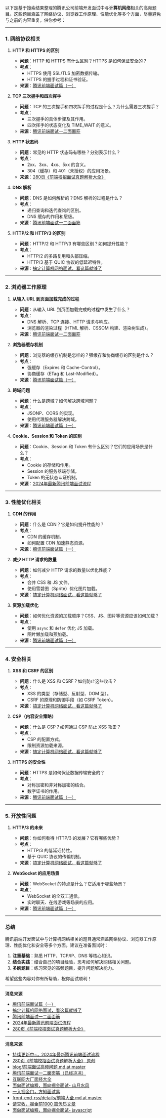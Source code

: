 以下是基于搜索结果整理的腾讯公司前端开发面试中与**计算机网络**相关的高频题目。这些题目涵盖了网络协议、浏览器工作原理、性能优化等多个方面，尽量避免与之前的内容重复，供你参考：

---

### **1. 网络协议相关**
1. **HTTP 和 HTTPS 的区别**
   - **问题**：HTTP 和 HTTPS 有什么区别？HTTPS 是如何保证安全的？
   - **考点**：
     - HTTPS 使用 SSL/TLS 加密数据传输。
     - HTTPS 的握手过程和证书验证。
   - **来源**：[腾讯前端面试篇（一）](https://shanyue.tech/post/juejin-interview.html)

2. **TCP 三次握手和四次挥手**
   - **问题**：TCP 的三次握手和四次挥手的过程是什么？为什么需要三次握手？
   - **考点**：
     - 三次握手的具体步骤及其作用。
     - 四次挥手的状态变化及 TIME_WAIT 的意义。
   - **来源**：[腾讯前端面试一二面面筋](https://www.nowcoder.com/discuss/170603)

3. **HTTP 状态码**
   - **问题**：常见的 HTTP 状态码有哪些？分别表示什么？
   - **考点**：
     - 2xx、3xx、4xx、5xx 的含义。
     - 304（缓存）和 401（未授权）的应用场景。
   - **来源**：[280页《前端校招面试真题解析大全》](https://blog.csdn.net/2301_79773949/article/details/135088476)

4. **DNS 解析**
   - **问题**：DNS 是如何解析的？DNS 解析的过程是什么？
   - **考点**：
     - 递归查询和迭代查询的区别。
     - DNS 缓存的作用和层级。
   - **来源**：[腾讯前端面试一二面面筋](https://www.nowcoder.com/discuss/170603)

5. **HTTP/2 和 HTTP/3 的区别**
   - **问题**：HTTP/2 和 HTTP/3 有哪些区别？如何提升性能？
   - **考点**：
     - HTTP/2 的多路复用和头部压缩。
     - HTTP/3 基于 QUIC 协议的低延迟特性。
   - **来源**：[搞定计算机网络面试，看这篇就够了](https://segmentfault.com/a/1190000021037487)

---

### **2. 浏览器工作原理**
1. **从输入 URL 到页面加载完成的过程**
   - **问题**：从输入 URL 到页面加载完成的过程中发生了什么？
   - **考点**：
     - DNS 解析、TCP 连接、HTTP 请求与响应。
     - 浏览器的渲染过程（HTML 解析、CSSOM 构建、渲染树生成）。
   - **来源**：[腾讯前端面试一二面面筋](https://www.nowcoder.com/discuss/170603)

2. **浏览器缓存机制**
   - **问题**：浏览器的缓存机制是怎样的？强缓存和协商缓存的区别是什么？
   - **考点**：
     - 强缓存（Expires 和 Cache-Control）。
     - 协商缓存（ETag 和 Last-Modified）。
   - **来源**：[腾讯前端面试篇（一）](https://shanyue.tech/post/juejin-interview.html)

3. **跨域问题**
   - **问题**：什么是跨域？如何解决跨域问题？
   - **考点**：
     - JSONP、CORS 的实现。
     - 使用代理服务器解决跨域。
   - **来源**：[腾讯前端面试篇（一）](https://shanyue.tech/post/juejin-interview.html)

4. **Cookie、Session 和 Token 的区别**
   - **问题**：Cookie、Session 和 Token 有什么区别？它们的应用场景是什么？
   - **考点**：
     - Cookie 的存储和作用。
     - Session 的服务器端存储。
     - Token 的无状态认证机制。
   - **来源**：[2024年最新腾讯前端面试流程](https://blog.csdn.net/2301_82244330/article/details/138884886)

---

### **3. 性能优化相关**
1. **CDN 的作用**
   - **问题**：什么是 CDN？它是如何提升性能的？
   - **考点**：
     - CDN 的缓存机制。
     - 如何配置 CDN 加速静态资源。
   - **来源**：[腾讯前端面试篇（一）](https://shanyue.tech/post/juejin-interview.html)

2. **减少 HTTP 请求的数量**
   - **问题**：如何减少 HTTP 请求的数量以优化性能？
   - **考点**：
     - 合并 CSS 和 JS 文件。
     - 使用雪碧图（Sprite）优化图片加载。
   - **来源**：[搞定计算机网络面试，看这篇就够了](https://segmentfault.com/a/1190000021037487)

3. **资源加载优化**
   - **问题**：如何优化资源的加载顺序？CSS、JS、图片等资源应该如何加载？
   - **考点**：
     - 使用 `async` 和 `defer` 优化 JS 加载。
     - 图片懒加载和预加载。
   - **来源**：[腾讯前端面试篇（一）](https://shanyue.tech/post/juejin-interview.html)

---

### **4. 安全相关**
1. **XSS 和 CSRF 的区别**
   - **问题**：什么是 XSS 和 CSRF？如何防止这些攻击？
   - **考点**：
     - XSS 的类型（存储型、反射型、DOM 型）。
     - CSRF 的原理和防御手段（如 CSRF Token）。
   - **来源**：[搞定计算机网络面试，看这篇就够了](https://segmentfault.com/a/1190000021037487)

2. **CSP（内容安全策略）**
   - **问题**：什么是 CSP？如何通过 CSP 防止 XSS 攻击？
   - **考点**：
     - CSP 的配置方式。
     - 限制资源加载来源。
   - **来源**：[搞定计算机网络面试，看这篇就够了](https://segmentfault.com/a/1190000021037487)

3. **HTTPS 的安全性**
   - **问题**：HTTPS 是如何保证数据传输安全的？
   - **考点**：
     - 对称加密和非对称加密的结合。
     - 数字证书的作用。
   - **来源**：[腾讯前端面试篇（一）](https://shanyue.tech/post/juejin-interview.html)

---

### **5. 开放性问题**
1. **HTTP/3 的未来**
   - **问题**：你如何看待 HTTP/3 的发展？它有哪些优势？
   - **考点**：
     - HTTP/3 的低延迟特性。
     - 基于 QUIC 协议的传输机制。
   - **来源**：[搞定计算机网络面试，看这篇就够了](https://segmentfault.com/a/1190000021037487)

2. **WebSocket 的应用场景**
   - **问题**：WebSocket 的特点是什么？它适用于哪些场景？
   - **考点**：
     - WebSocket 的全双工通信。
     - 实时聊天、在线游戏等场景的应用。
   - **来源**：[腾讯前端面试篇（一）](https://shanyue.tech/post/juejin-interview.html)

---

### **总结**
腾讯前端开发面试中与计算机网络相关的题目通常涵盖网络协议、浏览器工作原理、性能优化和安全等多个方面。建议在准备面试时：
1. **注重基础**：熟悉 HTTP、TCP/IP、DNS 等核心知识。
2. **结合实践**：结合自己的项目经验，思考如何解决网络相关问题。
3. **多刷题目**：练习常见的高频题目，提升问题解决能力。

希望这些内容对你有所帮助，祝你面试顺利！

---
**消息来源**
- [腾讯前端面试篇（一）](https://shanyue.tech/post/juejin-interview.html)
- [搞定计算机网络面试，看这篇就够了](https://segmentfault.com/a/1190000021037487)
- [腾讯前端面试一二面面筋](https://www.nowcoder.com/discuss/170603)
- [2024年最新腾讯前端面试流程](https://blog.csdn.net/2301_82244330/article/details/138884886)
- [280页《前端校招面试真题解析大全》](https://blog.csdn.net/2301_79773949/article/details/135088476)

---
**消息来源**
- [持续更新中~，2024年最新腾讯前端面试流程](https://blog.csdn.net/2301_82244330/article/details/138884886)
- [280页《前端校招面试真题解析大全》 原创](https://blog.csdn.net/2301_79773949/article/details/135088476)
- [blog/前端面试高频问题.md at master](https://github.com/soneway/blog/blob/master/%E5%89%8D%E7%AB%AF%E9%9D%A2%E8%AF%95%E9%AB%98%E9%A2%91%E9%97%AE%E9%A2%98.md)
- [腾讯前端面试一二面面筋（已经凉凉）](https://www.nowcoder.com/discuss/170603)
- [互联网大厂面经大全](https://q.shanyue.tech/interview)
- [面向面试编程，面向掘金面试- 山月水风](https://www.cnblogs.com/xianwang/p/11983768.html)
- [一入掘金门，方知面试易](https://shanyue.tech/post/juejin-interview.html)
- [front-end-rss/details/前端大全.md at master](https://github.com/ChanceYu/front-end-rss/blob/master/details/%E5%89%8D%E7%AB%AF%E5%A4%A7%E5%85%A8.md)
- [请查收，掘金前1000 篇优质文章](https://juejin.cn/post/6844903975930560520)
- [面向面试编程，面向掘金面试- javascript](https://segmentfault.com/a/1190000021037487)
